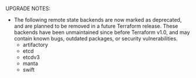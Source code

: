 UPGRADE NOTES:

* The following remote state backends are now marked as deprecated, and are
  planned to be removed in a future Terraform release. These backends have
  been unmaintained since before Terraform v1.0, and may contain known bugs,
  outdated packages, or security vulnerabilities.
  - artifactory
  - etcd
  - etcdv3
  - manta
  - swift